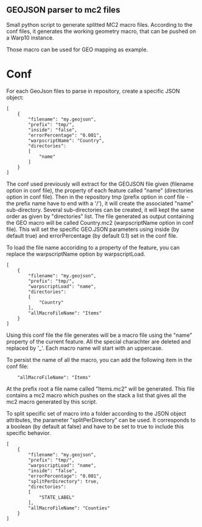 ## GEOJSON parser to mc2 files

Small python script to generate splitted MC2 macro files. According to the conf files, it generates the working geometry macro, that can be pushed on a Warp10 instance.

Those macro can be used for GEO mapping as example.

# Conf

For each GeoJson files to parse in repository, create a specific JSON object:

```
[
	{
		"filename": "my.geojson",
		"prefix": "tmp/",
		"inside": "false",
		"errorPercentage": "0.001",
		"warpscriptName": "Country",
		"directories": 
		[
			"name"
		]
	}
]
```

The conf used previously will extract for the GEOJSON file given (filename option in conf file), the property of each feature called "name" (directories option in conf file). Then in the repository tmp (prefix option in conf file - the prefix name have to end with a '/'), it will create the associated "name" sub-directory. Several sub-directories can be created, it will kept the same order as given by "directories" list. 
The file generated as output containing the GEO macro will be called Country.mc2 (warpscriptName option in conf file). This will set the specific GEO.JSON parameters using inside (by default true) and errorPercentage (by default 0.1) set in the conf file.

To load the file name accoriding to a property of the feature, you can replace the warpscriptName option by warpscriptLoad.

```
[
	{
		"filename": "my.geojson",
		"prefix": "tmp/",
		"warpscriptLoad": "name",
		"directories": 
		[
			"Country"
		],
		"allMacroFileName": "Items"
	}
]
```

Using this conf file the file generates will be a macro file using the "name" property of the current feature. All the special charachter are deleted and replaced by '_'. Each macro name will start with an uppercase. 

To persist the name of all the macro, you can add the following item in the conf file:
```
	"allMacroFileName": "Items"
```

 At the prefix root a file name called "Items.mc2" will be generated. This file contains a mc2 macro which pushes on the stack a list that gives all the mc2 macro generated by this script.

To split specific set of macro into a folder according to the JSON object attributes, the parameter "splitPerDirectory" can be used. It corresponds to a boolean (by default at false) and have to be set to true to include this specific behavior.

```
[
	{
		"filename": "my.geojson",
		"prefix": "tmp/",
		"warpscriptLoad": "name",
		"inside": "false",
		"errorPercentage": "0.001",
		"splitPerDirectory": true,
		"directories": 
		[
			"STATE_LABEL"
		],
		"allMacroFileName": "Counties"
	}
]
